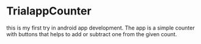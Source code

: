 # TrialappCounter
this is my first try in android app development. The app is a simple counter with buttons that helps to add or subtract one from the given count.
